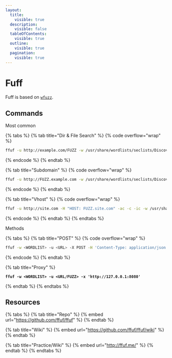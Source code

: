 ```yaml
---
layout:
  title:
    visible: true
  description:
    visible: false
  tableOfContents:
    visible: true
  outline:
    visible: true
  pagination:
    visible: true
---
```


# Fuff

Fuff is based on [`wfuzz`](wfuzz.md).

## Commands

Most common

{% tabs %}
{% tab title="Dir & File Search" %}
{% code overflow="wrap" %}
```bash
ffuf -u http://example.com/FUZZ -w /usr/share/wordlists/seclists/Discovery/Web-Content/directory-list-2.3-medium.txt -recursion -recursion-depth 1 -e .aspx,.html,.php,.txt,.jsp -c -ac -ic -v
```
{% endcode %}
{% endtab %}

{% tab title="Subdomain" %}
{% code overflow="wrap" %}
```bash
ffuf -u http://FUZZ.example.com -w /usr/share/wordlists/seclists/Discovery/DNS/subdomains-top1million-20000.txt -ac -c -ic
```
{% endcode %}
{% endtab %}

{% tab title="Vhost" %}
{% code overflow="wrap" %}
```bash
ffuf -u http://site.com -H "HOST: FUZZ.site.com" -ac -c -ic -w /usr/share/wordlists/seclists/Discovery/DNS/namelist.txt
```
{% endcode %}
{% endtab %}
{% endtabs %}

Methods

{% tabs %}
{% tab title="POST" %}
{% code overflow="wrap" %}
```bash
ffuf -w <WORDLIST> -u <URL> -X POST -H 'Content-Type: application/json' -d '{"uid":"FUZZ"}'
```
{% endcode %}
{% endtab %}

{% tab title="Proxy" %}
<pre class="language-bash" data-overflow="wrap"><code class="lang-bash"><strong>ffuf -w &#x3C;WORDLIST> -u &#x3C;URL/FUZZ> -x 'http://127.0.0.1:8080'
</strong></code></pre>
{% endtab %}
{% endtabs %}

## Resources

{% tabs %}
{% tab title="Repo" %}
{% embed url="https://github.com/ffuf/ffuf" %}
{% endtab %}

{% tab title="Wiki" %}
{% embed url="https://github.com/ffuf/ffuf/wiki" %}
{% endtab %}

{% tab title="Practice/Wiki" %}
{% embed url="http://ffuf.me/" %}
{% endtab %}
{% endtabs %}
